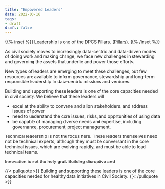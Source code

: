 ```yaml
---
title: "Empowered Leaders"
date: 2022-03-16
tags:
- draft
draft: false
---
```


{{% inset %}}
Leadership is one of the DPCS Pillars. [(Pillars).](pillars-of-capacity.md)
{{% /inset %}}

As civil society moves to increasingly data-centric and data-driven modes of doing work and making change, we face new challenges in stewarding and governing the assets that underlie and power those efforts.

New types of leaders are emerging to meet these challenges, but few resources are available to inform governance, stewardship and long-term responsible leadership in data-centric missions and ventures.

Building and supporting these leaders is one of the core capacities needed in civil society. We believe that these leaders will 
* excel at the ability to convene and align stakeholders, and address issues of power
* need to understand the core issues, risks, and opprtunities of using data
* be capable of managing diverse needs and expertise, including governance, procurement, project management.

Technical leadership is not the focus here. These leaders themselves need not be technical experts, although they must be conversant in the core technical issues, which are evolving rapidly, and must be able to lead technical teams. 

Innovation is not the holy grail. Building disruptive and 

{{< pullquote >}}
Building and supporting these leaders is one of the core capacities needed for healthy data initiatives in Civil Society.
{{< /pullquote >}}

